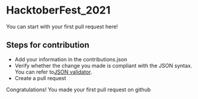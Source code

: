 # HacktoberFest_2021

You can start with your first pull request here!

## Steps for contribution

- Add your information in the contributions.json
- Verify whether the change you made is compliant with the JSON syntax. You can refer to[JSON validator](https://jsonlint.com/).
- Create a pull request

Congratulations! You made your first pull request on github
